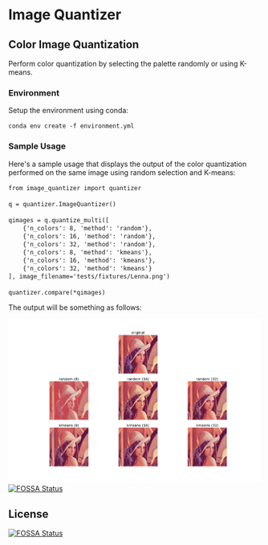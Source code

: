 # Image Quantizer
## Color Image Quantization

Perform color quantization by selecting the palette randomly or using K-means.

### Environment

Setup the environment using conda:

    conda env create -f environment.yml

### Sample Usage

Here's a sample usage that displays the output of the color quantization
performed on the same image using random selection and K-means:

    from image_quantizer import quantizer

    q = quantizer.ImageQuantizer()

    qimages = q.quantize_multi([
        {'n_colors': 8, 'method': 'random'},
        {'n_colors': 16, 'method': 'random'},
        {'n_colors': 32, 'method': 'random'},
        {'n_colors': 8, 'method': 'kmeans'},
        {'n_colors': 16, 'method': 'kmeans'},
        {'n_colors': 32, 'method': 'kmeans'}
    ], image_filename='tests/fixtures/Lenna.png')

    quantizer.compare(*qimages)

The output will be something as follows:

![demo](demo.png "Demo image")
[![FOSSA Status](https://app.fossa.io/api/projects/git%2Bgithub.com%2Fse7entyse7en%2Fimage-quantizer.svg?type=shield)](https://app.fossa.io/projects/git%2Bgithub.com%2Fse7entyse7en%2Fimage-quantizer?ref=badge_shield)


## License
[![FOSSA Status](https://app.fossa.io/api/projects/git%2Bgithub.com%2Fse7entyse7en%2Fimage-quantizer.svg?type=large)](https://app.fossa.io/projects/git%2Bgithub.com%2Fse7entyse7en%2Fimage-quantizer?ref=badge_large)